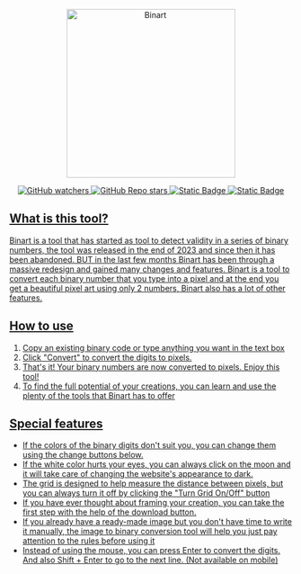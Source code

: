 <p align="center">
  <a href="http://binart.lol/"><img alt="Binart" src="https://i.ibb.co/jvnxYVN/blue-1112.png" width="300"/></a>
</p>
<p align="center">
  <a href="https://github.com/ilayezra/Binart">
<img alt="GitHub watchers" src="https://img.shields.io/github/watchers/ilayezra/binart?style=flat-square&logo=github&color=#228B22">
  <a href="https://github.com/ilayezra/Binart">
<img alt="GitHub Repo stars" src="https://img.shields.io/github/stars/ilayezra/binart?style=flat-square&logo=github&color=fec400">
  <a href="https://github.com/ilayezra/Binart/releases"><img alt="Static Badge" src="https://img.shields.io/badge/Download-pc?style=flat-square&logo=windows10&labelColor=027dca&color=555555&link=https%3A%2F%2Fgithub.com%2Filayezra%2FBinart%2Freleases">
  <a href="http://binart.lol/">
<img alt="Static Badge" src="https://img.shields.io/badge/Website-visit?style=flat-    square&logo=googlechrome&logoColor=white&labelColor=d10c15&color=555555&link=https%3A%2F%2Fgithub.com%2Filayezra%2FBinart%2Freleases" >
</p>

## What is this tool?
Binart is a tool that has started as tool to detect validity in a series of binary numbers, the tool was released in the end of 2023 and since then it has been abandoned. BUT in the last few months Binart has been through a massive redesign and gained many changes and features. Binart is a tool to convert each binary number that you type into a pixel and at the end you get a beautiful pixel art using only 2 numbers, Binart also has a lot of other features.
## How to use
1. Copy an existing binary code or type anything you want in the text box
2. Click "Convert" to convert the digits to pixels.
3. That's it! Your binary numbers are now converted to pixels. Enjoy this tool!
4. To find the full potential of your creations, you can learn and use the plenty of the tools that Binart has to offer
## Special features
- If the colors of the binary digits don't suit you, you can change them using the change buttons below.
- If the white color hurts your eyes, you can always click on the moon and it will take care of changing the website's appearance to dark.
- The grid is designed to help measure the distance between pixels, but you can always turn it off by clicking the "Turn Grid On/Off" button
- If you have ever thought about framing your creation, you can take the first step with the help of the download button.
- If you already have a ready-made image but you don't have time to write it manually, the image to binary conversion tool will help you just pay attention to the rules before using it
- Instead of using the mouse, you can press Enter to convert the digits. And also Shift + Enter to go to the next line. (Not available on mobile)
